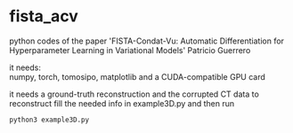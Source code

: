 # fista_acv
python codes of the paper 'FISTA-Condat-Vu: Automatic Differentiation for Hyperparameter Learning in Variational Models'
Patricio Guerrero

it needs:  
numpy, torch, tomosipo, matplotlib
and a CUDA-compatible GPU card 

it needs a ground-truth reconstruction and the corrupted CT data to reconstruct
fill the needed info in example3D.py and then run  
```
python3 example3D.py
```



